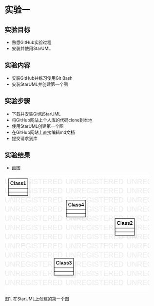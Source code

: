 # 实验一

## 实验目标

- 熟悉GitHub实验过程
- 安装并使用StarUML

## 实验内容

- 安装GitHub并练习使用Git Bash
- 安装StarUML并创建第一个图

## 实验步骤

- 下载并安装Git和StarUML
- 将GitHub网站上个人库的代码clone到本地
- 使用StarUML创建第一个图
- 在GitHub网站上直接编辑md文档
- 提交请求到库

## 实验结果

- 画图

![第一个UML图](./model1.jpg)

图1. 在StarUML上创建的第一个图
